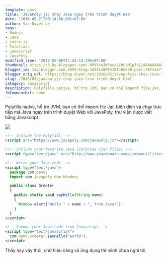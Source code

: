 ```yaml
---
template: post
title: 'JavaPoly.js: chạy Java ngay trên trình duyệt Web'
date: '2016-05-21T00:14:00.001+07:00'
author: Van-Duyet Le
tags:
- Nodejs
- Java
- intro-js
- Tutorials
- Javascript
- JavaPoly
modified_time: '2017-08-06T11:41:14.356+07:00'
thumbnail: https://3.bp.blogspot.com/-0PVYXnZKPos/Vz9CsMIpfnI/AAAAAAAAVi0/MHADr9GRYt4DooMtDYj-DesgH9Ba3KcMACK4B/s1600/f1s7ah2zp9vghd2hth1a.jpg
blogger_id: tag:blogger.com,1999:blog-3454518094181460838.post-7871567164187374152
blogger_orig_url: https://blog.duyet.net/2016/05/javapolyjs-chay-java-tren-trinh-duyet.html
slug: /2016/05/javapolyjs-chay-java-tren-trinh-duyet.html
category: Javascript
description: Polyfills native, hỗ trợ JVM, bạn có thể import file Jar, biên dịch và chạy trực tiếp mã Java ngay trên trình duyệt Web với JavaPoly, thư viện được viết bằng Javascript.    
fbCommentUrl: none
---
```


Polyfills native, hỗ trợ JVM, bạn có thể import file Jar, biên dịch và chạy trực tiếp mã Java ngay trên trình duyệt Web với JavaPoly, thư viện được viết bằng Javascript.    

[![](https://3.bp.blogspot.com/-0PVYXnZKPos/Vz9CsMIpfnI/AAAAAAAAVi0/MHADr9GRYt4DooMtDYj-DesgH9Ba3KcMACK4B/s1600/f1s7ah2zp9vghd2hth1a.jpg)](https://blog.duyet.net/2016/05/javapolyjs-chay-java-tren-trinh-duyet.html)

```html
<!-- Include the Polyfill -->
<script src="https://www.javapoly.com/javapoly.js"></script>

<!-- Include your favorite Java libraries (jar files) -->
<script type="text/java" src="http://www.yourdomain.com/jimboxutilities.jar"></script>

<!-- Write your Java code -->
<script type="text/java">
  package com.demo;
  import com.javapoly.dom.Window;

  public class Greeter
  {
    public static void sayHello(String name)
    {
      Window.alert("Hello " + name + ", from Java!");
    }
  }
</script>

<!-- Invoke your Java code from Javascript -->
<script type="text/javascript">
  com.demo.Greeter.sayHello("world");
</script>
```

Thấy hay vậy thôi, chứ hiệu năng và ứng dụng thì mình chưa nghĩ tới.
